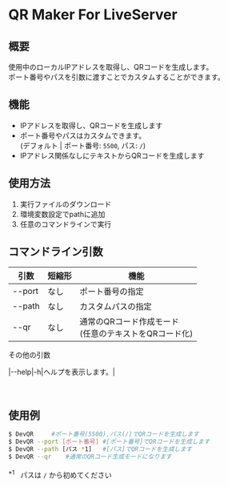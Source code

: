 # QR Maker For LiveServer

## 概要
使用中のローカルIPアドレスを取得し、QRコードを生成します。<br>
ポート番号やパスを引数に渡すことでカスタムすることができます。

## 機能
- IPアドレスを取得し、QRコードを生成します
- ポート番号やパスはカスタムできます。<br>(デフォルト | ポート番号: `5500`, パス: `/`)
- IPアドレス関係なしにテキストからQRコードを生成します
## 使用方法
1. 実行ファイルのダウンロード
2. 環境変数設定でpathに追加
3. 任意のコマンドラインで実行
## コマンドライン引数

| 引数 | 短縮形 | 機能 |
|-----|-----|-----|
|--port|なし|ポート番号の指定|
|--path|なし|カスタムパスの指定|
|--qr|なし|通常のQRコード作成モード<br>(任意のテキストをQRコード化)|

その他の引数

|--help|-h|ヘルプを表示します。|

<br>

## 使用例
```bash
$ DevQR     #ポート番号(5500),パス(/)でQRコードを生成します
$ DevQR --port [ポート番号] #[ポート番号]でQRコードを生成します
$ DevQR --path [パス *1]   #[パス]でQRコードを生成します
$ DevQR --qr    #通常のQRコード生成モードになります
```
<sup>*1　</sup>パスは `/` から初めてください
<br>